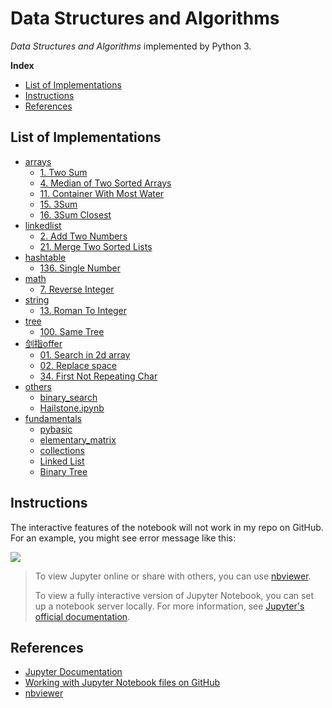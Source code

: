 # Data Structures and Algorithms

*Data Structures and Algorithms* implemented by Python 3.

<!-- GFM-TOC -->

**Index**

* [List of Implementations](#list-of-implementations)
* [Instructions](#instructions)
* [References](#references)
<!-- GFM-TOC -->

## List of Implementations
- [arrays](DSA/arrays)
    - [1. Two Sum](DSA/arrays/TwoSum.ipynb)
    - [4. Median of Two Sorted Arrays](DSA/arrays/FindMedianSortedArrays.ipynb)
    - [11. Container With Most Water](DSA/arrays/MaxArea.ipynb)
    - [15. 3Sum](DSA/arrays/ThreeSum.ipynb)
    - [16. 3Sum Closest](DSA/arrays/ThreeSumClosest.ipynb)
- [linkedlist](DSA/linkedlist)
    - [2. Add Two Numbers](DSA/linkedlist/AddTwoNums.ipynb)
    - [21. Merge Two Sorted Lists](DSA/linkedlist/MergeTwoSortedLists.ipynb)
- [hashtable](DSA/hashtable)
    - [136. Single Number](DSA/hashtable/SingleNum.ipynb)
- [math](DSA/math)
    - [7. Reverse Integer](DSA/math/ReverseInteger.ipynb)
- [string](DSA/string)
    - [13. Roman To Integer](DSA/string/RomanToInteger.ipynb)
- [tree](DSA/tree)
    - [100. Same Tree](DSA/tree/SameTree.ipynb)
- [剑指offer](剑指offer)
    - [01. Search in 2d array](剑指offer/findin2darray.py)
    - [02. Replace space](剑指offer/replacespace.py)
    - [34. First Not Repeating Char](剑指offer/FirstNotRepeatingChar.py)
- [others](DSA)
    - [binary_search](DSA/binary_search_demo.ipynb)
    - [Hailstone.ipynb](DSA/Hailstone.ipynb)
- [fundamentals](fundamentals)
    - [pybasic](fundamentals/pybasic.ipynb)
    - [elementary_matrix](fundamentals/elementary_matrix.ipynb)
    - [collections](fundamentals/collections.ipynb)
    - [Linked List](fundamentals/LinkedList.ipynb)
    - [Binary Tree](fundamentals/BinaryTree.ipynb)

## Instructions

The interactive features of the notebook will not work in my repo on GitHub. For an example, you might see error message like this:

![](https://i.loli.net/2019/03/13/5c89078c71562.png)

> To view Jupyter online or share with others, you can use [nbviewer](https://nbviewer.jupyter.org/). 
>
> To view a fully interactive version of Jupyter Notebook, you can set up a notebook server locally.  	For more information, see [Jupyter's official documentation](http://jupyter.readthedocs.io/en/latest/index.html).

## References

* [Jupyter Documentation](https://jupyter.readthedocs.io/en/latest/)
* [Working with Jupyter Notebook files on GitHub](https://help.github.com/en/articles/working-with-jupyter-notebook-files-on-github)
* [nbviewer](https://nbviewer.jupyter.org/)

